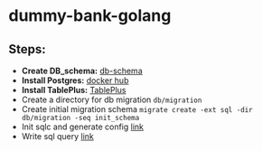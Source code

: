 # dummy-bank-golang


## Steps:
- **Create DB_schema:** [db-schema](./db_schema/schema.md)
- **Install Postgres:** [docker hub](https://hub.docker.com/_/postgres)
- **Install TablePlus:** [TablePlus](https://tableplus.com/blog/2019/10/tableplus-linux-installation.html)
- Create a directory for db migration `db/migration`
- Create initial migration schema `migrate create -ext sql -dir db/migration -seq init_schema`
- Init sqlc and generate config [link](https://docs.sqlc.dev/en/stable/reference/config.html#version-1)
- Write sql query [link](https://docs.sqlc.dev/en/stable/tutorials/getting-started-postgresql.html)